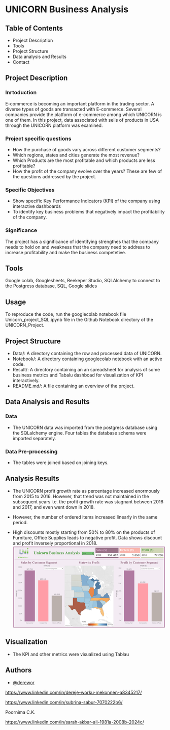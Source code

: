 
# UNICORN Business Analysis
## Table of Contents
- Project Description
- Tools
- Project Structure
- Data analysis and Results
- Contact

## Project Description
### Inrtoduction
E-commerce is becoming an important platform in the trading sector. A diverse types of goods are transacted with E-commerce. Several companies provide the platform of e-commerce among which UNICORN is one of them. In this project, data associated with sells of products in USA through the UNICORN platform was examined.  
### Project specific questions
- How the purchase of goods vary across different customer segments?
- Which regions, states and cities generate the most revenue?
- Which Products are the most profitable and which products are less profitable?
- How the profit of the company evolve over the years?
These are few of the questions addressed by the project.

### Specific Objectives
- Show specific Key Performance Indicators (KPI) of the company using interactive dashboards
- To identify key business problems that negatively impact the profitability of the company.
 

### Significance
The project has a significance of identifying strengthes that the company needs to hold on and weakness that the company need to address to increase profitability and make the business competetive. 

## Tools
Google colab, 
Googlesheets, 
Beekeper Studio,
SQLAlchemy to connect to the Postgress database,
SQL, 
Google slides


## Usage

To reproduce the code, run the googlecolab notebook file Unicorn_project_SQL.ipynb file in the Github Notebook directory of the UNICORN_Project. 


## Project Structure
- Data/: A directory containing the row and processed data of UNICORN. 
- Notebook/: A directory containing googlecolab notebook with an active code.
- Result/: A directory containing an an spreadsheet for analysis of some business metrics and Tabalu dashboad for visualization of KPI interactively.
- README.md/: A file containing an overview of the project.
## Data Analysis and Results

### Data
- The UNICORN data was imported from the postgress database using the SQLalchemy engine. Four tables the database schema were imported separately.
### Data Pre-processing
- The tables were joined based on joining keys.
## Analysis Results
- The UNICORN profit growth rate as percentage  increased enormously from 2015 to 2016. However, that trend was not maintained in the subsequent years i.e. the profit growth rate was stagnant between 2016 and 2017, and even went down in 2018. 
- However, the number of ordered items increased linearly in the same period.

- High discounts mostly starting from 50% to 80% on the products of Furniture, Office Supplies leads to negative profit. Data shows discount and profit inversely proportional in 2018.
![Results](https://github.com/derewor/UNICORN-project/blob/main/Results/Screenshot%202024-09-07%20at%2012.14.07.png)
## Visualization
- The KPI and other metrics were visualized using Tablau
## Authors

- [@derewor](https://github.com/derewor/TravelTide_Customer_Segmentation_projecte)

https://www.linkedin.com/in/dereje-worku-mekonnen-a8345217/

https://www.linkedin.com/in/subrina-sabur-7070222b6/

Poornima C.K.

https://www.linkedin.com/in/sarah-akbar-ali-1981a-2008b-2024c/

